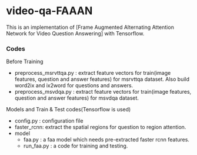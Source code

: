 # video-qa-FAAAN

This is an implementation of [Frame Augmented Alternating Attention Network for Video Question Answering] with Tensorflow. 

### Codes

Before Training

- preprocess_msrvttqa.py : extract feature vectors for train(image features, question and answer features) for msrvttqa dataset. Also build word2ix and ix2word for questions and answers.
- preprocess_msvdqa.py : extract feature vectors for train(image features, question and answer features) for msvdqa dataset.

Models and Train & Test codes(Tensorflow is used)

- config.py : configuration file 
- faster_rcnn: extract the spatial regions for question to region attention.
- model
  - faa.py : a faa model which needs pre-extracted faster rcnn features.
  - run_faa.py : a code for training and testing.





